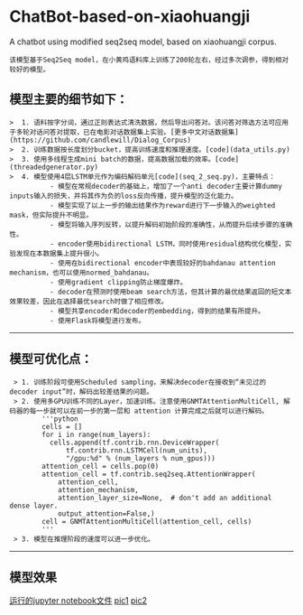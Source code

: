 # ChatBot-based-on-xiaohuangji
A chatbot using modified seq2seq model, based on xiaohuangji corpus.

    该模型基于Seq2Seq model，在小黄鸡语料库上训练了200轮左右，经过多次调参，得到相对较好的模型。

## 模型主要的细节如下：
    >  1. 语料按字分词，通过正则表达式清洗数据，然后导出问答对。该问答对筛选方法可应用于多轮对话问答对提取，已在电影对话数据集上实验。[更多中文对话数据集](https://github.com/candlewill/Dialog_Corpus)
    >  2. 训练数据按长度划分bucket，提高训练速度和推理速度。[code](data_utils.py)
    >  3. 使用多线程生成mini batch的数据，提高数据加载的效率。[code](threadedgenerator.py)
    >  4. 模型使用4层LSTM单元作为编码解码单元[code](seq_2_seq.py)，主要特点：
              - 模型在常规decoder的基础上，增加了一个anti decoder主要计算dummy inputs输入的损失，并将其作为负的loss反向传播，提升模型的泛化能力。
              - 模型实现了以上一步的输出结果作为reward进行下一步输入的weighted mask，但实际提升不明显。
              - 模型将输入序列反转，以提升解码初始阶段的准确性，从而提升后续步骤的准确性。
              - encoder使用bidirectional LSTM，同时使用residual结构优化模型，实验发现在本数据集上提升很小。
              - 使用在bidirectional encoder中表现较好的bahdanau attention mechanism，也可以使用normed_bahdanau。
              - 使用gradient clipping防止梯度爆炸。
              - decoder在预测时使用beam search方法，但其计算的最优结果返回的短文本效果较差，因此在选择最优search时做了相应修改。
              - 模型共享encoder和decoder的embedding，得到的结果有所提升。
              - 使用Flask将模型进行发布。
 
 ---
 
 ## 模型可优化点：
     > 1. 训练阶段可使用Scheduled sampling，来解决decoder在接收到“未见过的decoder input”时，解码出较差结果的问题。
     > 2. 使用多GPU训练不同的Layer，加速训练。注意使用GNMTAttentionMultiCell, 解码器的每一步就可以在前一步的第一层和 attention 计算完成之后就可以进行解码。
            '''python
            cells = []
            for i in range(num_layers):
              cells.append(tf.contrib.rnn.DeviceWrapper(
                  tf.contrib.rnn.LSTMCell(num_units),
                  "/gpu:%d" % (num_layers % num_gpus)))
            attention_cell = cells.pop(0)
            attention_cell = tf.contrib.seq2seq.AttentionWrapper(
                attention_cell,
                attention_mechanism,
                attention_layer_size=None,  # don't add an additional dense layer.
                output_attention=False,)
            cell = GNMTAttentionMultiCell(attention_cell, cells)
            '''
     > 3. 模型在推理阶段的速度可以进一步优化。

---

## 模型效果
[运行的jupyter notebook文件](chatbot.ipynb)
[pic1](pic/test.png)
[pic2](pic/test2.png)

              
